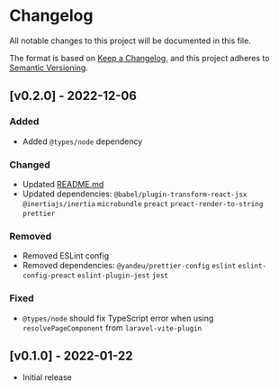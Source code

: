 # Changelog

All notable changes to this project will be documented in this file.

The format is based on [Keep a Changelog](https://keepachangelog.com/),
and this project adheres to [Semantic Versioning](https://semver.org/).

## [v0.2.0] - 2022-12-06

### Added

- Added `@types/node` dependency

### Changed

- Updated [README.md](README.md)
- Updated dependencies: `@babel/plugin-transform-react-jsx` `@inertiajs/inertia` `microbundle` `preact` `preact-render-to-string` `prettier`

### Removed

- Removed ESLint config
- Removed dependencies: `@yandeu/prettier-config` `eslint` `eslint-config-preact` `eslint-plugin-jest` `jest`

### Fixed

- `@types/node` should fix TypeScript error when using `resolvePageComponent` from `laravel-vite-plugin`

## [v0.1.0] - 2022-01-22

- Initial release
